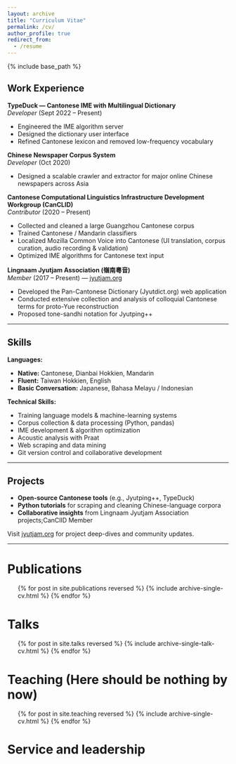 ```yaml
---
layout: archive
title: "Curriculum Vitae"
permalink: /cv/
author_profile: true
redirect_from:
  - /resume
---
```


{% include base_path %}

## Work Experience

**TypeDuck — Cantonese IME with Multilingual Dictionary**  
*Developer* (Sept 2022 – Present)  
- Engineered the IME algorithm server
- Designed the dictionary user interface  
- Refined Cantonese lexicon and removed low-frequency vocabulary

**Chinese Newspaper Corpus System**  
*Developer* (Oct 2020)  
- Designed a scalable crawler and extractor for major online Chinese newspapers across Asia

**Cantonese Computational Linguistics Infrastructure Development Workgroup (CanCLID)**  
*Contributor* (2020 – Present)
- Collected and cleaned a large Guangzhou Cantonese corpus
- Trained Cantonese / Mandarin classifiers
- Localized Mozilla Common Voice into Cantonese (UI translation, corpus curation, audio recording & validation)
- Optimized IME algorithms for Cantonese text input

**Lingnaam Jyutjam Association (嶺南粵音)**  
*Member* (2017 – Present) — [jyutjam.org](https://jyutjam.org)
- Developed the Pan-Cantonese Dictionary (Jyutdict.org) web application
- Conducted extensive collection and analysis of colloquial Cantonese terms for proto-Yue reconstruction
- Proposed tone-sandhi notation for Jyutping++

---

## Skills

**Languages:**
- **Native:** Cantonese, Dianbai Hokkien, Mandarin
- **Fluent:** Taiwan Hokkien, English  
- **Basic Conversation:** Japanese, Bahasa Melayu / Indonesian

**Technical Skills:**
- Training language models & machine-learning systems
- Corpus collection & data processing (Python, pandas)
- IME development & algorithm optimization  
- Acoustic analysis with Praat
- Web scraping and data mining
- Git version control and collaborative development

---

## Projects

- **Open-source Cantonese tools** (e.g., Jyutping++, TypeDuck)
- **Python tutorials** for scraping and cleaning Chinese-language corpora  
- **Collaborative insights** from Lingnaam Jyutjam Association projects;CanClID Member

Visit [jyutjam.org](https://jyutjam.org) for project deep-dives and community updates.

---

Publications
======
  <ul>{% for post in site.publications reversed %}
    {% include archive-single-cv.html %}
  {% endfor %}</ul>
  
Talks
======
  <ul>{% for post in site.talks reversed %}
    {% include archive-single-talk-cv.html  %}
  {% endfor %}</ul>
  
Teaching (Here should be nothing by now)
======
  <ul>{% for post in site.teaching reversed %}
    {% include archive-single-cv.html %}
  {% endfor %}</ul>
  
Service and leadership
======

